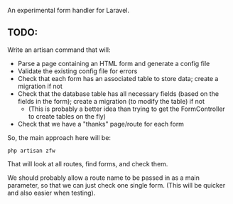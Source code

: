 An experimental form handler for Laravel.

## TODO:

Write an artisan command that will:

- Parse a page containing an HTML form and generate a config file
- Validate the existing config file for errors
- Check that each form has an associated table to store data; create a migration if not
- Check that the database table has all necessary fields (based on the fields in the form); create a migration (to modify the table) if not
	- (This is probably a better idea than trying to get the FormController to create tables on the fly)
- Check that we have a "thanks" page/route for each form

So, the main approach here will be:

`php artisan zfw`

That will look at all routes, find forms, and check them.

We should probably allow a route name to be passed in as a main parameter, so that we can just check one single form. (This will be quicker and also easier when testing).